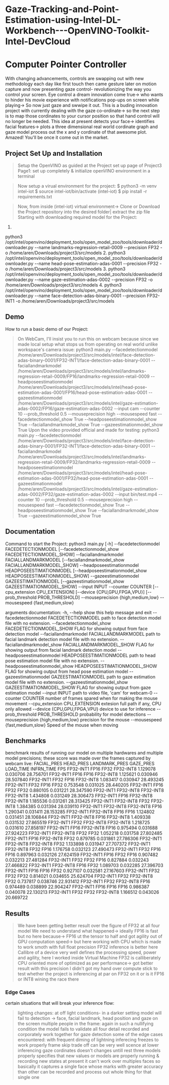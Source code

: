 # Gaze-Tracking-and-Point-Estimation-using-Intel-DL-Workbench---OpenVINO-Toolkit-Intel-DevCloud
# Computer Pointer Controller
With changing advancements, controls are swapping out with new methodology each day like first touch then came gesture later on motion capture and now presenting gaze control- revolutionizing the way you control your screen. Eye control a dream innovation come true-> who wants to hinder his movie experience with notifications pop-ups on screen while playing-> So now just gaze and swwipe it out. This is a buding innovation project with currently dealing with the gaze co-ordinate-> so the next step is to map those cordinates to your cursor position so that hand control will no longer be needed. This idea at present detects your face-> identifies facial features-> plots a three dimensional real world cordinate graph and gaze model  process out the x and y cordinate of that awesome plot. Amazed! You'll be once it come out in the market. 





## Project Set Up and Installation
>Setup the OpenVINO as guided at the Project set up page of Project3 Page1:
set up completely & initialize openVINO environment in a terminal


>Now setup a virual environment for the project:
$ python3 -m venv intel-iot
$ source intel-iot/bin/activate
(intel-iot) $ pip install -r requirements.txt


>Now, from inside (intel-iot) virtual environment-> Clone or Download the Project repository into the desired folder| extract the zip file 
>Starting with downloading required model for the Project:
1.
python3 /opt/intel/openvino/deployment_tools/open_model_zoo/tools/downloader/downloader.py --name landmarks-regression-retail-0009 --precision FP32 -o /home/aren/Downloads/project3/src/models
2.
python3 /opt/intel/openvino/deployment_tools/open_model_zoo/tools/downloader/downloader.py --name head-pose-estimation-adas-0001 --precision FP32 -o /home/aren/Downloads/project3/src/models
3.
python3 /opt/intel/openvino/deployment_tools/open_model_zoo/tools/downloader/downloader.py --name gaze-estimation-adas-0002 --precision FP32 -o /home/aren/Downloads/project3/src/models
4.
python3 /opt/intel/openvino/deployment_tools/open_model_zoo/tools/downloader/downloader.py --name face-detection-adas-binary-0001 --precision FP32-INT1 -o /home/aren/Downloads/project3/src/models





## Demo
How to run a basic demo of our Project:
> On WebCam, I'll insist you to run this on webcam because since we made local setup what stops us from operating on real world unlike workspace's camera issue:
python3 main.py --facedetectionmodel /home/aren/Downloads/project3/src/models/intel/face-detection-adas-binary-0001/FP32-INT1/face-detection-adas-binary-0001 --faciallandmarkmodel /home/aren/Downloads/project3/src/models/intel/landmarks-regression-retail-0009/FP16/landmarks-regression-retail-0009 --headposeestimationmodel /home/aren/Downloads/project3/src/models/intel/head-pose-estimation-adas-0001/FP16/head-pose-estimation-adas-0001 --gazeestimationmodel /home/aren/Downloads/project3/src/models/intel/gaze-estimation-adas-0002/FP16/gaze-estimation-adas-0002 --input cam --counter 10 --prob_threshold 0.5 --mouseprecision high --mousespeed fast --facedetectionmodel_show True --headposeestimationmodel_show True --faciallandmarkmodel_show True --gazeestimationmodel_show True
>Upon the video provided official and made for testing:
python3 main.py --facedetectionmodel /home/aren/Downloads/project3/src/models/intel/face-detection-adas-binary-0001/FP32-INT1/face-detection-adas-binary-0001 --faciallandmarkmodel /home/aren/Downloads/project3/src/models/intel/landmarks-regression-retail-0009/FP32/landmarks-regression-retail-0009 --headposeestimationmodel /home/aren/Downloads/project3/src/models/intel/head-pose-estimation-adas-0001/FP32/head-pose-estimation-adas-0001 --gazeestimationmodel /home/aren/Downloads/project3/src/models/intel/gaze-estimation-adas-0002/FP32/gaze-estimation-adas-0002 --input bin/test.mp4 --counter 10 --prob_threshold 0.5 --mouseprecision high --mousespeed fast --facedetectionmodel_show True --headposeestimationmodel_show True --faciallandmarkmodel_show True --gazeestimationmodel_show True





## Documentation
Command to start the Project:
python3 main.py [-h] --facedetectionmodel FACEDETECTIONMODEL
               [--facedetectionmodel_show FACEDETECTIONMODEL_SHOW]
               --faciallandmarkmodel FACIALLANDMARKMODEL
               [--faciallandmarkmodel_show FACIALLANDMARKMODEL_SHOW]
               --headposeestimationmodel HEADPOSEESTIMATIONMODEL
               [--headposeestimationmodel_show HEADPOSEESTIMATIONMODEL_SHOW]
               --gazeestimationmodel GAZEESTIMATIONMODEL
               [--gazeestimationmodel_show GAZEESTIMATIONMODEL_SHOW] --input
               INPUT --counter COUNTER [--cpu_extension CPU_EXTENSION]
               [--device {CPU,GPU,FPGA,VPU}] [--prob_threshold PROB_THRESHOLD]
               --mouseprecision {high,medium,low} --mousespeed
               {fast,medium,slow}


arguments documentation:
  -h, --help            show this help message and exit
  --facedetectionmodel FACEDETECTIONMODEL
                        path to face detection model file with no extension.
  --facedetectionmodel_show FACEDETECTIONMODEL_SHOW
                        FLAG for showing output from face detection model
  --faciallandmarkmodel FACIALLANDMARKMODEL
                        path to facial landmark detection model file with no
                        extension.
  --faciallandmarkmodel_show FACIALLANDMARKMODEL_SHOW
                        FLAG for showing output from facial landmark detection
                        model
  --headposeestimationmodel HEADPOSEESTIMATIONMODEL
                        path to head pose estimation model file with no
                        extension.
  --headposeestimationmodel_show HEADPOSEESTIMATIONMODEL_SHOW
                        FLAG for showing output from head pose estimation
                        model
  --gazeestimationmodel GAZEESTIMATIONMODEL
                        path to gaze estimation model file with no extension.
  --gazeestimationmodel_show GAZEESTIMATIONMODEL_SHOW
                        FLAG for showing output from gaze estimation model
  --input INPUT         path to video file, 'cam' for webcam-0
  --counter COUNTER     number of frames spared when for making the mouse
                        movement
  --cpu_extension CPU_EXTENSION
                        extesion full path if any, CPU only allowed
  --device {CPU,GPU,FPGA,VPU}
                        device to use for inference
  --prob_threshold PROB_THRESHOLD
                        probability for model detections
  --mouseprecision {high,medium,low}
                        precision for the mouse
  --mousespeed {fast,medium,slow}
                        Speed of the mouse when moving





## Benchmarks
benchmark results of running our model on multiple hardwares and multiple model precisions; these score was made over the frames captured by webcam live: 
 FACIAL_PRES  HEAD_PRES LANDMARK_PRES  GAZE_PRES  LOAD_TIME INFRN_TIME     FPS
   FP32-INT1       FP16          FP32  FP32-INT8   1.129078  0.030706  28.756701
   FP32-INT1       FP16          FP16  FP32-INT8   1.125621  0.030946  28.507840
   FP32-INT1       FP32          FP16  FP32-INT8   1.083417  0.030947  28.493245
   FP32-INT1       FP32          FP16       FP32   0.753548  0.031025  28.440205
   FP32-INT1       FP16          FP32       FP32   0.880105  0.031221  28.347590
   FP32-INT1  FP32-INT8     FP32-INT8  FP32-INT8   1.434808  0.031249  28.306473
   FP32-INT1       FP16     FP32-INT8  FP32-INT8   1.185536  0.031261  28.313425
   FP32-INT1  FP32-INT8          FP32  FP32-INT8   1.384385  0.031394  28.039110
   FP32-INT1  FP32-INT8     FP32-INT8       FP16   1.290341  0.031411  28.153285
   FP32-INT1  FP32-INT8          FP16       FP16   1.124802  0.031451  28.106844
   FP32-INT1  FP32-INT8          FP16  FP32-INT8   1.409338  0.031532  27.865519
   FP32-INT1       FP32     FP32-INT8  FP32-INT8   1.218725  0.031610  27.858197
   FP32-INT1       FP16     FP32-INT8       FP16   0.975494  0.031688  27.924223
   FP32-INT1  FP32-INT8          FP32       FP32   1.052218  0.031758  27.802485
   FP32-INT1       FP16     FP32-INT8       FP32   0.879785  0.031861  27.786306
   FP32-INT1  FP32-INT8     FP32-INT8       FP32   1.133898  0.031947  27.707372
   FP32-INT1  FP32-INT8          FP32       FP16   1.176758  0.032123  27.490473
   FP32-INT1       FP32          FP16       FP16   0.897963  0.032126  27.624159
   FP32-INT1       FP16          FP32       FP16   0.907482  0.032213  27.481284
   FP32-INT1       FP32          FP32       FP16   0.827884  0.032243  27.466822
   FP32-INT1  FP32-INT8          FP16       FP32   1.089703  0.032285  27.396703
   FP32-INT1       FP16          FP16       FP32   0.927107  0.032581  27.167603
   FP32-INT1       FP32          FP32       FP32   0.814021  0.034655  25.624704
   FP32-INT1       FP32     FP32-INT8       FP32   0.737817  0.038746  22.931412
   FP32-INT1       FP32     FP32-INT8       FP16   0.974489  0.038899  22.904247
   FP32-INT1       FP16          FP16       FP16   0.986387  0.040078  22.130213
   FP32-INT1       FP32          FP32  FP32-INT8   1.166512  0.043026  20.669722





## Results
>We have been getting better result over the figure of FP32 at all four model
>We need to understand what happened-> ideally FP16 is fast but no here because-> FP16 ut the tensor to half and got agility out of GPU computation speed-> but here working with CPU which is made to work smoth with full float precision FP32 inference is better here
>Callibre of a device very well defines the processing speed, power and agility, here I worked inside Virtual Machine 
>FP32 is calliberately CPU oriented more of optimized as per performance-> got better result with this precision
>I didn't got my hand over compute stick to test whether the project is inferencing at par on FP32 on it or is it FP16 or INT8 wining the race there





### Edge Cases
certain situations that will break your inference flow: 
>lighting changes: at off light conditions- in a darker setting model will fail to detection -> face, facial landmark, head position and gaze on the screen 
>multiple people in the frame: again in such a nullifying condition the model fails to validate all four detail recorded and corporately work together for gaze detection 
some of the edge cases encountered:
>with frequent diming of lightning inferecing freezes to work properly
>frame skip trade off can be very well scence at lower inferencing
>gaze cordinates doesn't changes untill rest three models properly specifies that new values or models are properly running & recording new states
>at present it can't work over multiples faces so  basically it captures a single face whose marks with greater accuracy than other can be recorded and process out whole thing for that single one
